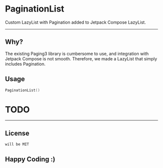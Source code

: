 # PaginationList

Custom LazyList with Pagination added to Jetpack Compose LazyList.

---

## Why?

The existing Paging3 library is cumbersome to use, and integration with Jetpack Compose is not smooth. Therefore, we made a LazyList that simply includes Pagination.

## Usage

```kotlin
PaginationList()
```

# TODO

---

## License

```
will be MIT
```

## Happy Coding :)
